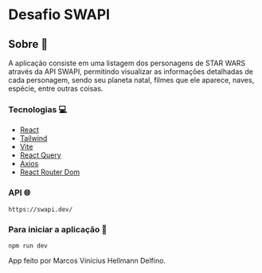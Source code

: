 # Desafio SWAPI

## Sobre 📖
A aplicação consiste em uma listagem dos personagens de STAR WARS através da API SWAPI, permitindo visualizar as informações detalhadas de cada personagem, sendo seu planeta natal, filmes que ele aparece, naves, espécie, entre outras coisas.

### Tecnologias 💻
* [React](https://react.dev/)
* [Tailwind](https://tailwindcss.com/)
* [Vite](https://www.npmjs.com/package/vite)
* [React Query](https://www.npmjs.com/package/@tanstack/react-query)
* [Axios](https://www.npmjs.com/package/axios)
* [React Router Dom](https://www.npmjs.com/package/react-router-dom)

### API 🌐
```
https://swapi.dev/
```

### Para iniciar a aplicação 🚀
```
npm run dev
```

App feito por Marcos Vinícius Hellmann Delfino.